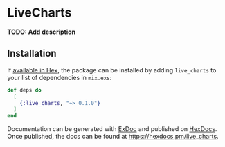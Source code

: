 # LiveCharts

**TODO: Add description**

## Installation

If [available in Hex](https://hex.pm/docs/publish), the package can be installed
by adding `live_charts` to your list of dependencies in `mix.exs`:

```elixir
def deps do
  [
    {:live_charts, "~> 0.1.0"}
  ]
end
```

Documentation can be generated with [ExDoc](https://github.com/elixir-lang/ex_doc)
and published on [HexDocs](https://hexdocs.pm). Once published, the docs can
be found at <https://hexdocs.pm/live_charts>.

